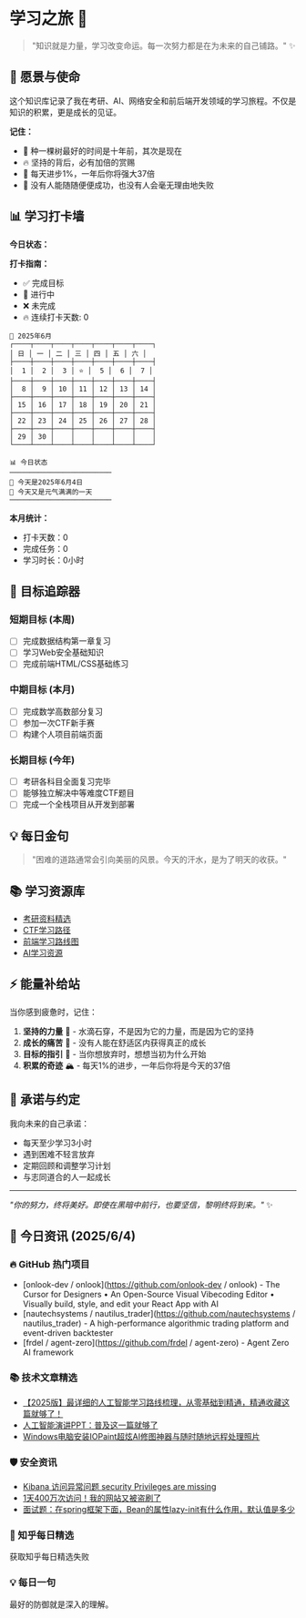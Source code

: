 # 学习之旅 🚀

> "知识就是力量，学习改变命运。每一次努力都是在为未来的自己铺路。" ✨

## 🌟 愿景与使命

这个知识库记录了我在考研、AI、网络安全和前后端开发领域的学习旅程。不仅是知识的积累，更是成长的见证。

**记住：**

- 🌱 种一棵树最好的时间是十年前，其次是现在
- 🔥 坚持的背后，必有加倍的赏赐
- 💪 每天进步1%，一年后你将强大37倍
- 🌈 没有人能随随便便成功，也没有人会毫无理由地失败

## 📊 学习打卡墙

**今日状态：**

**打卡指南：**

- ✅ 完成目标
- 🔄 进行中
- ❌ 未完成
- 🔥 连续打卡天数: 0

<!-- CALENDAR_START -->
```
📅 2025年6月
┌────┬────┬────┬────┬────┬────┬────┐
│ 日 │ 一 │ 二 │ 三 │ 四 │ 五 │ 六 │
├────┼────┼────┼────┼────┼────┼────┤
│  1 │  2 │  3 │ ⭐ │  5 │  6 │  7 │
├────┼────┼────┼────┼────┼────┼────┤
│  8 │  9 │ 10 │ 11 │ 12 │ 13 │ 14 │
├────┼────┼────┼────┼────┼────┼────┤
│ 15 │ 16 │ 17 │ 18 │ 19 │ 20 │ 21 │
├────┼────┼────┼────┼────┼────┼────┤
│ 22 │ 23 │ 24 │ 25 │ 26 │ 27 │ 28 │
├────┼────┼────┼────┼────┼────┼────┤
│ 29 │ 30 │    │    │    │    │    │
└────┴────┴────┴────┴────┴────┴────┘
```

```
📊 今日状态
─────────────────────────
🌟 今天是2025年6月4日
🌈 今天又是元气满满的一天
─────────────────────────
```
<!-- CALENDAR_END -->

**本月统计：**
- 打卡天数：0
- 完成任务：0
- 学习时长：0小时

## 🎯 目标追踪器

### 短期目标 (本周)

- [ ] 完成数据结构第一章复习
- [ ] 学习Web安全基础知识
- [ ] 完成前端HTML/CSS基础练习

### 中期目标 (本月)

- [ ] 完成数学高数部分复习
- [ ] 参加一次CTF新手赛
- [ ] 构建个人项目前端页面

### 长期目标 (今年)

- [ ] 考研各科目全面复习完毕
- [ ] 能够独立解决中等难度CTF题目
- [ ] 完成一个全栈项目从开发到部署

## 💡 每日金句

> "困难的道路通常会引向美丽的风景。今天的汗水，是为了明天的收获。"

## 📚 学习资源库

- [考研资料精选](https://github.com/topics/kaoyan)
- [CTF学习路径](https://ctf-wiki.org/)
- [前端学习路线图](https://roadmap.sh/frontend)
- [AI学习资源](https://github.com/microsoft/AI-For-Beginners)

## ⚡ 能量补给站

当你感到疲惫时，记住：

1. **坚持的力量** 🌊 - 水滴石穿，不是因为它的力量，而是因为它的坚持
2. **成长的痛苦** 🌵 - 没有人能在舒适区内获得真正的成长
3. **目标的指引** 🧭 - 当你想放弃时，想想当初为什么开始
4. **积累的奇迹** 🏔️ - 每天1%的进步，一年后你将是今天的37倍

## 🤝 承诺与约定

我向未来的自己承诺：

- 每天至少学习3小时
- 遇到困难不轻言放弃
- 定期回顾和调整学习计划
- 与志同道合的人一起成长

---

*"你的努力，终将美好。即使在黑暗中前行，也要坚信，黎明终将到来。"* ✨

<!-- DAILY_INFO_START -->

## 📰 今日资讯 (2025/6/4)

### 🔥 GitHub 热门项目
- [onlook-dev / onlook](https://github.com/onlook-dev / onlook) - The Cursor for Designers • An Open-Source Visual Vibecoding Editor • Visually build, style, and edit your React App with AI
- [nautechsystems / nautilus_trader](https://github.com/nautechsystems / nautilus_trader) - A high-performance algorithmic trading platform and event-driven backtester
- [frdel / agent-zero](https://github.com/frdel / agent-zero) - Agent Zero AI framework

### 📚 技术文章精选
- [【2025版】最详细的人工智能学习路线梳理，从零基础到精通，精通收藏这篇就够了！](https://blog.csdn.net/Libra1313/article/details/145847452)
- [人工智能演讲PPT：普及这一篇就够了](https://blog.csdn.net/gitblog_06628/article/details/142556667)
- [Windows电脑安装IOPaint超炫AI修图神器与随时随地远程处理照片](https://blog.csdn.net/weixin_44976692/article/details/145187302)

### 🛡️ 安全资讯
- [Kibana 访问异常问题 security Privileges are missing](https://cloud.tencent.com/developer/article/2526552)
- [1天400万次访问！我的网站又被盗刷了](https://cloud.tencent.com/developer/article/2526822)
- [面试题：在spring框架下面，Bean的属性lazy-init有什么作用，默认值是多少](https://cloud.tencent.com/developer/article/2527151)

### 🌟 知乎每日精选
获取知乎每日精选失败

### 💡 每日一句
最好的防御就是深入的理解。
<!-- DAILY_INFO_END -->
